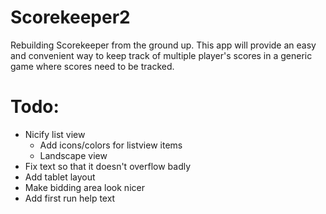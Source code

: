 Scorekeeper2
============

Rebuilding Scorekeeper from the ground up.  This app will provide an easy and convenient way to keep track of multiple player's scores in a generic game where scores need to be tracked.

Todo:
=====
- Nicify list view
  - Add icons/colors for listview items
  - Landscape view
- Fix text so that it doesn't overflow badly
- Add tablet layout
- Make bidding area look nicer
- Add first run help text